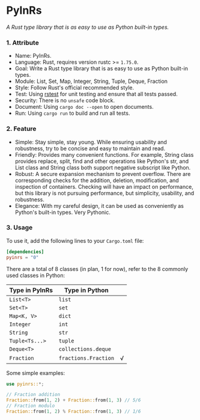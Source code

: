 # PyInRs

_A Rust type library that is as easy to use as Python built-in types._

### 1. Attribute

- Name: PyInRs.
- Language: Rust, requires version rustc >= `1.75.0`.
- Goal: Write a Rust type library that is as easy to use as Python built-in types.
- Module: List, Set, Map, Integer, String, Tuple, Deque, Fraction
- Style: Follow Rust's official recommended style.
- Test: Using [rstest](https://github.com/la10736/rstest) for unit testing and ensure that all tests passed.
- Security: There is no `unsafe` code block.
- Document: Using `cargo doc --open` to open documents.
- Run: Using `cargo run` to build and run all tests.

### 2. Feature

- Simple: Stay simple, stay young. While ensuring usability and robustness, try to be concise and easy to maintain and read.
- Friendly: Provides many convenient functions. For example, String class provides replace, split, find and other operations like Python's str, and List class and String class both support negative subscript like Python.
- Robust: A secure expansion mechanism to prevent overflow. There are corresponding checks for the addition, deletion, modification, and inspection of containers. Checking will have an impact on performance, but this library is not pursuing performance, but simplicity, usability, and robustness.
- Elegance: With my careful design, it can be used as conveniently as Python's built-in types. Very Pythonic.

### 3. Usage

To use it, add the following lines to your `Cargo.toml` file:

```toml
[dependencies]
pyinrs = "0"
```

There are a total of 8 classes (in plan, 1 for now), refer to the 8 commonly used classes in Python:

| Type in PyInRs | Type in Python       |     |
| -------------- | -------------------- | --- |
| `List<T>`      | `list`               |     |
| `Set<T>`       | `set`                |     |
| `Map<K, V>`    | `dict`               |     |
| `Integer`      | `int`                |     |
| `String`       | `str`                |     |
| `Tuple<Ts...>` | `tuple`              |     |
| `Deque<T>`     | `collections.deque`  |     |
| `Fraction`     | `fractions.Fraction` | √   |

Some simple examples:

```rust
use pyinrs::*;

// Fraction addition
Fraction::from(1, 2) + Fraction::from(1, 3) // 5/6
// Fraction modulo
Fraction::from(1, 2) % Fraction::from(1, 3) // 1/6
```
